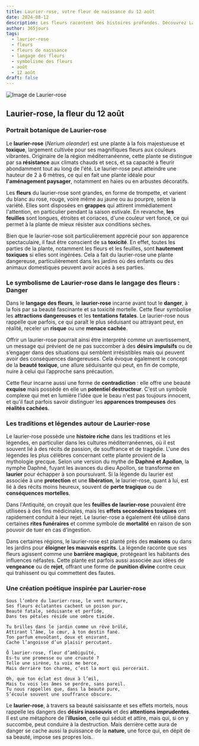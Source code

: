 ```yaml
---
title: Laurier-rose, votre fleur de naissance du 12 août
date: 2024-08-12
description: Les fleurs racontent des histoires profondes. Découvrez Laurier-rose, votre fleur de naissance du 12 août, ses symboles et récits fascinants. Plongez dans sa signification et son langage unique dans l'art floral.
author: 365jours
tags:
  - laurier-rose
  - fleurs
  - fleurs de naissance
  - langage des fleurs
  - symbolisme des fleurs
  - août
  - 12 août
draft: false
---
```



![Image de Laurier-rose](https://cdn.pixabay.com/photo/2022/08/25/11/47/red-oleander-7410079_640.jpg#center)


## Laurier-rose, la fleur du 12 août

### Portrait botanique de Laurier-rose

Le **laurier-rose** (_Nerium oleander_) est une plante à la fois majestueuse et **toxique**, largement cultivée pour ses magnifiques fleurs aux couleurs vibrantes. Originaire de la région méditerranéenne, cette plante se distingue par sa **résistance** aux climats chauds et secs, et sa capacité à fleurir abondamment tout au long de l'été. Le laurier-rose peut atteindre une hauteur de 2 à 6 mètres, ce qui en fait une plante idéale pour **l'aménagement paysager**, notamment en haies ou en arbustes décoratifs.

Les **fleurs** du laurier-rose sont grandes, en forme de trompette, et varient du blanc au rose, rouge, voire même au jaune ou au pourpre, selon la variété. Elles sont disposées en **grappes** qui attirent immédiatement l'attention, en particulier pendant la saison estivale. En revanche, **les feuilles** sont longues, étroites et coriaces, d'une couleur vert foncé, ce qui permet à la plante de mieux résister aux conditions sèches.

Bien que le laurier-rose soit particulièrement apprécié pour son apparence spectaculaire, il faut être conscient de sa **toxicité**. En effet, toutes les parties de la plante, notamment les fleurs et les feuilles, sont **hautement toxiques** si elles sont ingérées. Cela a fait du laurier-rose une plante dangereuse, particulièrement dans les jardins où des enfants ou des animaux domestiques peuvent avoir accès à ses parties.

### Le symbolisme de Laurier-rose dans le langage des fleurs : Danger

Dans le **langage des fleurs**, le **laurier-rose** incarne avant tout le **danger**, à la fois par sa beauté fascinante et sa toxicité mortelle. Cette fleur symbolise les **attractions dangereuses** et les **tentations fatales**. Le laurier-rose nous rappelle que parfois, ce qui paraît le plus séduisant ou attrayant peut, en réalité, receler un **risque** ou une **menace cachée**.

Offrir un laurier-rose pourrait ainsi être interprété comme un avertissement, un message qui prévient de ne pas succomber à des **désirs impulsifs** ou de s’engager dans des situations qui semblent irrésistibles mais qui peuvent avoir des conséquences dangereuses. Cela évoque également le concept de la **beauté toxique**, une allure séduisante qui peut, en fin de compte, nuire à celui qui l’approche sans précaution.

Cette fleur incarne aussi une forme de **contradiction** : elle offre une beauté **exquise** mais possède en elle un **potentiel destructeur**. C'est un symbole complexe qui met en lumière l’idée que le beau n'est pas toujours innocent, et qu'il faut parfois savoir distinguer les **apparences trompeuses** des **réalités cachées**.

### Les traditions et légendes autour de Laurier-rose

Le laurier-rose possède une **histoire riche** dans les traditions et les légendes, en particulier dans les cultures méditerranéennes, où il est souvent lié à des récits de passion, de souffrance et de tragédie. L'une des légendes les plus célèbres concernant cette plante provient de la mythologie grecque. Selon une version du mythe de **Daphné et Apollon**, la nymphe Daphné, fuyant les avances du dieu Apollon, se transforme en **laurier** pour échapper à son poursuivant. Si la légende du laurier est associée à une **protection** et une **libération**, le laurier-rose, quant à lui, est lié à des récits moins heureux, souvent de **perte tragique** ou de **conséquences mortelles**.

Dans l'Antiquité, on croyait que les **feuilles de laurier-rose** pouvaient être utilisées à des fins médicinales, mais les **effets secondaires toxiques** ont rapidement conduit à leur rejet. Le laurier-rose a également été utilisé dans certaines **rites funéraires** et comme symbole de **mortalité** en raison de son pouvoir de tuer en cas d'ingestion.

Dans certaines régions, le laurier-rose est planté près des **maisons** ou dans les jardins pour **éloigner les mauvais esprits**. La légende raconte que ses fleurs agissent comme une **barrière magique**, protégeant les habitants des influences néfastes. Cette plante est parfois aussi associée aux idées de **vengeance** ou de **rejet**, offrant une forme de **punition divine** contre ceux qui trahissent ou qui commettent des fautes.

### Une création poétique inspirée par Laurier-rose

```
Sous l’ombre du laurier-rose, le vent murmure,
Ses fleurs éclatantes cachent un poison pur.
Beauté fatale, séduisante et perfide,
Dans tes pétales réside une ombre timide.

Tu brilles dans le jardin comme un rêve brûlé,
Attirant l’âme, le cœur, à ton destin fané.
Ton parfum envoûtant, doux et enivrant,
Cache l’angoisse d’un plaisir percutant.

Ô laurier-rose, fleur d’ambiguïté,
Es-tu une promesse ou une cruauté ?
Telle une sirène, ta voix me berce,
Mais derrière ton charme, c’est la mort qui percerait.

Oh, que ton éclat est doux à l’œil,
Mais tu vois les âmes se perdre, sans pareil.
Tu nous rappelles que, dans la beauté pure,
S’écoule souvent une souffrance obscure.
```

Le **laurier-rose**, à travers sa beauté saisissante et ses effets mortels, nous rappelle les dangers des **désirs inassouvis** et des **attentions imprudentes**. Il est une métaphore de l’**illusion**, celle qui séduit et attire, mais qui, si on y succombe, peut conduire à la destruction. Mais derrière cette aura de danger se cache aussi la puissance de la **nature**, une force qui, en dépit de sa beauté, impose ses propres lois.
